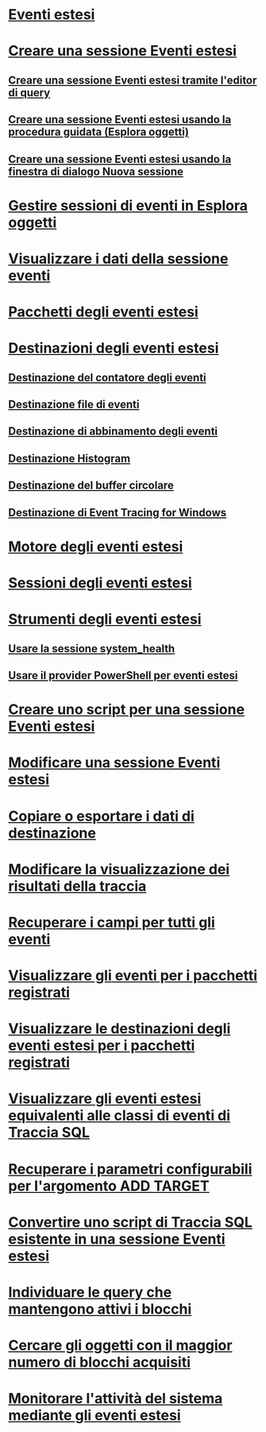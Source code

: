 # [Eventi estesi](extended-events.md)
# [Creare una sessione Eventi estesi](../../database-engine/create-an-extended-events-session.md)
## [Creare una sessione Eventi estesi tramite l'editor di query](../../database-engine/create-an-extended-events-session-using-query-editor.md)
## [Creare una sessione Eventi estesi usando la procedura guidata (Esplora oggetti)](../../database-engine/create-an-extended-events-session-using-the-wizard-object-explorer.md)
## [Creare una sessione Eventi estesi usando la finestra di dialogo Nuova sessione](../../database-engine/create-an-extended-events-session-using-the-new-session-dialog.md)
# [Gestire sessioni di eventi in Esplora oggetti](manage-event-sessions-in-the-object-explorer.md)
# [Visualizzare i dati della sessione eventi](../../database-engine/view-event-session-data.md)
# [Pacchetti degli eventi estesi](sql-server-extended-events-packages.md)
# [Destinazioni degli eventi estesi](../../database-engine/sql-server-extended-events-targets.md)
## [Destinazione del contatore degli eventi](../../database-engine/event-counter-target.md)
## [Destinazione file di eventi](../../database-engine/event-file-target.md)
## [Destinazione di abbinamento degli eventi](../../database-engine/event-pairing-target.md)
## [Destinazione Histogram](../../database-engine/histogram-target.md)
## [Destinazione del buffer circolare](../../database-engine/ring-buffer-target.md)
## [Destinazione di Event Tracing for Windows](event-tracing-for-windows-target.md)
# [Motore degli eventi estesi](sql-server-extended-events-engine.md)
# [Sessioni degli eventi estesi](sql-server-extended-events-sessions.md)
# [Strumenti degli eventi estesi](extended-events-tools.md)
## [Usare la sessione system_health](use-the-ssms-xe-profiler.md)
## [Usare il provider PowerShell per eventi estesi](use-the-powershell-provider-for-extended-events.md)
# [Creare uno script per una sessione Eventi estesi](../../database-engine/script-an-extended-event-session.md)
# [Modificare una sessione Eventi estesi](alter-an-extended-events-session.md)
# [Copiare o esportare i dati di destinazione](../../database-engine/copy-or-export-target-data.md)
# [Modificare la visualizzazione dei risultati della traccia](../../database-engine/modify-the-trace-results-view.md)
# [Recuperare i campi per tutti gli eventi](../../database-engine/get-the-fields-for-all-events.md)
# [Visualizzare gli eventi per i pacchetti registrati](../../database-engine/view-the-events-for-registered-packages.md)
# [Visualizzare le destinazioni degli eventi estesi per i pacchetti registrati](../../database-engine/view-the-extended-events-targets-for-registered-packages.md)
# [Visualizzare gli eventi estesi equivalenti alle classi di eventi di Traccia SQL](view-the-extended-events-equivalents-to-sql-trace-event-classes.md)
# [Recuperare i parametri configurabili per l'argomento ADD TARGET](../../database-engine/get-the-configurable-parameters-for-the-add-target-argument.md)
# [Convertire uno script di Traccia SQL esistente in una sessione Eventi estesi](convert-an-existing-sql-trace-script-to-an-extended-events-session.md)
# [Individuare le query che mantengono attivi i blocchi](determine-which-queries-are-holding-locks.md)
# [Cercare gli oggetti con il maggior numero di blocchi acquisiti](find-the-objects-that-have-the-most-locks-taken-on-them.md)
# [Monitorare l'attività del sistema mediante gli eventi estesi](monitor-system-activity-using-extended-events.md)


